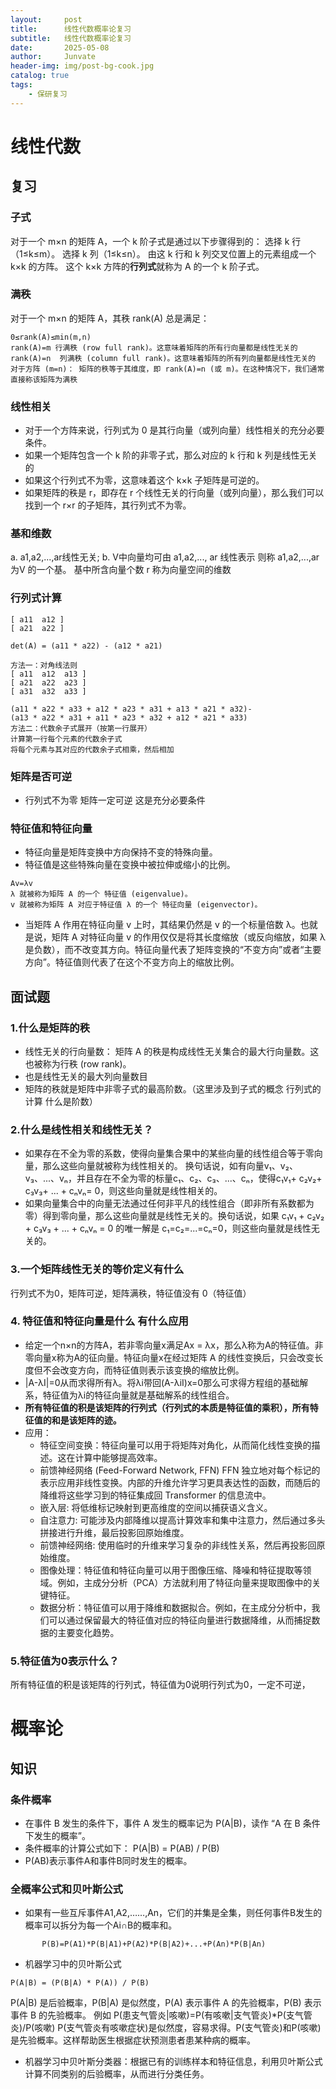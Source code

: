 ```yaml
---
layout:     post
title:      线性代数概率论复习
subtitle:   线性代数概率论复习
date:       2025-05-08
author:     Junvate
header-img: img/post-bg-cook.jpg
catalog: true
tags:
    - 保研复习
---
```


# 线性代数
## 复习
### 子式

对于一个 m×n 的矩阵 A，一个 k 阶子式是通过以下步骤得到的：
选择 k 行（1≤k≤m）。
选择 k 列（1≤k≤n）。
由这 k 行和 k 列交叉位置上的元素组成一个 k×k 的方阵。
这个 k×k 方阵的**行列式**就称为 A 的一个 k 阶子式。


### 满秩
对于一个 m×n 的矩阵 A，其秩 rank(A) 总是满足：
```
0≤rank(A)≤min(m,n)
rank(A)=m 行满秩 (row full rank)。这意味着矩阵的所有行向量都是线性无关的
rank(A)=n  列满秩 (column full rank)。这意味着矩阵的所有列向量都是线性无关的
对于方阵 (m=n)： 矩阵的秩等于其维度，即 rank(A)=n (或 m)。在这种情况下，我们通常直接称该矩阵为满秩
```

### 线性相关
- 对于一个方阵来说，行列式为 0 是其行向量（或列向量）线性相关的充分必要条件。
- 如果一个矩阵包含一个 k 阶的非零子式，那么对应的 k 行和 k 列是线性无关的 
- 如果这个行列式不为零，这意味着这个 k×k 子矩阵是可逆的。
- 如果矩阵的秩是 r，即存在 r 个线性无关的行向量（或列向量），那么我们可以找到一个 r×r 的子矩阵，其行列式不为零。 


### 基和维数
a. a1,a2,...,ar线性无关;
b. V中向量均可由 a1,a2,..., ar 线性表示
则称 a1,a2,...,ar 为V 的一个基。
基中所含向量个数 r 称为向量空间的维数

### 行列式计算
```
[ a11  a12 ]
[ a21  a22 ]

det(A) = (a11 * a22) - (a12 * a21)
```
```
方法一：对角线法则
[ a11  a12  a13 ]
[ a21  a22  a23 ]
[ a31  a32  a33 ]

(a11 * a22 * a33 + a12 * a23 * a31 + a13 * a21 * a32)-
(a13 * a22 * a31 + a11 * a23 * a32 + a12 * a21 * a33)
方法二：代数余子式展开（按第一行展开）
计算第一行每个元素的代数余子式
将每个元素与其对应的代数余子式相乘，然后相加
```
### 矩阵是否可逆
- 行列式不为零  矩阵一定可逆  这是充分必要条件


### 特征值和特征向量
- 特征向量是矩阵变换中方向保持不变的特殊向量。
- 特征值是这些特殊向量在变换中被拉伸或缩小的比例。
```
Av=λv
λ 就被称为矩阵 A 的一个 特征值 (eigenvalue)。
v 就被称为矩阵 A 对应于特征值 λ 的一个 特征向量 (eigenvector)。
```
- 当矩阵 A 作用在特征向量 v 上时，其结果仍然是 v 的一个标量倍数 λ。也就是说，矩阵 A 对特征向量 v 的作用仅仅是将其长度缩放（或反向缩放，如果 λ 是负数），而不改变其方向。特征向量代表了矩阵变换的“不变方向”或者“主要方向”。特征值则代表了在这个不变方向上的缩放比例。



## 面试题
### 1.什么是矩阵的秩
- 线性无关的行向量数： 矩阵 A 的秩是构成线性无关集合的最大行向量数。这也被称为行秩 (row rank)。
- 也是线性无关的最大列向量数目
- 矩阵的秩就是矩阵中非零子式的最高阶数。（这里涉及到子式的概念  行列式的计算 什么是阶数）

### 2.什么是线性相关和线性无关？
- 如果存在不全为零的系数，使得向量集合果中的某些向量的线性组合等于零向量，那么这些向量就被称为线性相关的。
换句话说，如有向量v₁、v₂、v₃、...、vₙ，并且存在不全为零的标量c₁、c₂、c₃、...、cₙ，使得c₁v₁+ c₂v₂+ c₃v₃+ ... + cₙvₙ= 0，则这些向量就是线性相关的。
-  如果向量集合中的向量无法通过任何非平凡的线性组合（即非所有系数都为零）得到零向量，那么这些向量就是线性无关的。换句话说，如果 c₁v₁ + c₂v₂ + c₃v₃ + ... + cₙvₙ = 0 的唯一解是 c₁=c₂=...=cₙ=0，则这些向量就是线性无关的。

### 3.一个矩阵线性无关的等价定义有什么
行列式不为0，矩阵可逆，矩阵满秩，特征值没有 0（特征值）





### 4. 特征值和特征向量是什么 有什么应用

- 给定一个n×n的方阵A，若非零向量x满足Ax = λx，那么λ称为A的特征值。非零向量x称为A的征向量。特征向量x在经过矩阵 A 的线性变换后，只会改变长度但不会改变方向，而特征值则表示该变换的缩放比例。
- |A-λI|=0从而求得所有λ。将λi带回(A-λiI)x=0那么可求得方程组的基础解系，特征值为λi的特征向量就是基础解系的线性组合。
- **所有特征值的积是该矩阵的行列式（行列式的本质是特征值的乘积），所有特征值的和是该矩阵的迹。**
- 应用：       
    - 特征空间变换：特征向量可以用于将矩阵对角化，从而简化线性变换的描述。这在计算中能够提高效率。
    - 前馈神经网络 (Feed-Forward Network, FFN) FFN 独立地对每个标记的表示应用非线性变换。内部的升维允许学习更具表达性的函数，而随后的降维将这些学习到的特征集成回 Transformer 的信息流中。
    - 嵌入层: 将低维标记映射到更高维度的空间以捕获语义含义。
    - 自注意力: 可能涉及内部降维以提高计算效率和集中注意力，然后通过多头拼接进行升维，最后投影回原始维度。
    - 前馈神经网络: 使用临时的升维来学习复杂的非线性关系，然后再投影回原始维度。
    - 图像处理：特征值和特征向量可以用于图像压缩、降噪和特征提取等领域。例如，主成分分析（PCA）方法就利用了特征向量来提取图像中的关键特征。
    - 数据分析：特征值可以用于降维和数据拟合。例如，在主成分分析中，我们可以通过保留最大的特征值对应的特征向量进行数据降维，从而捕捉数据的主要变化趋势。

### 5.特征值为0表示什么？
 所有特征值的积是该矩阵的行列式，特征值为0说明行列式为0，一定不可逆，

# 概率论

## 知识

### 条件概率
- 在事件 B 发生的条件下，事件 A 发生的概率记为 P(A|B)，读作 “A 在 B 条件下发生的概率”。
- 条件概率的计算公式如下： P(A|B) = P(AB) / P(B)
- P(AB)表示事件A和事件B同时发生的概率。


### 全概率公式和贝叶斯公式
-  如果有一些互斥事件A1,A2,……,An，它们的并集是全集，则任何事件B发生的概率可以拆分为每一个Ai∩B的概率和。
```
       P(B)=P(A1)*P(B|A1)+P(A2)*P(B|A2)+...+P(An)*P(B|An)
```

- 机器学习中的贝叶斯公式
```
P(A|B) = (P(B|A) * P(A)) / P(B)
```
P(A|B) 是后验概率，P(B|A) 是似然度，P(A) 表示事件 A 的先验概率，P(B) 表示事件 B 的先验概率。
例如 P(患支气管炎|咳嗽)=P(有咳嗽|支气管炎)*P(支气管炎)/P(咳嗽)
P(支气管炎有咳嗽症状)是似然度，容易求得。P(支气管炎)和P(咳嗽)是先验概率。这样帮助医生根据症状预测患者患某种病的概率。
- 机器学习中贝叶斯分类器：根据已有的训练样本和特征信息，利用贝叶斯公式计算不同类别的后验概率，从而进行分类任务。
